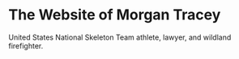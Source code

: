 # The Website of Morgan Tracey
United States National Skeleton Team athlete, lawyer, and wildland firefighter.